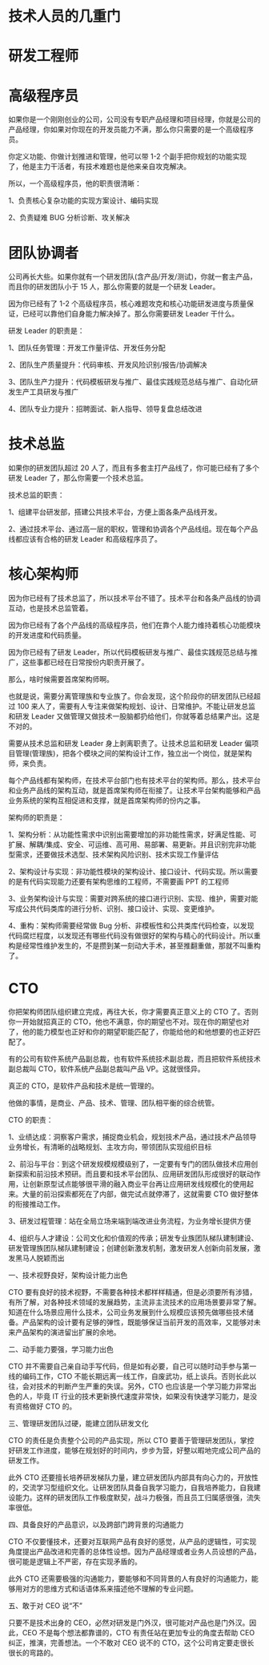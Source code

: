 # 技术人员的几重门

# 研发工程师

# 高级程序员

如果你是一个刚刚创业的公司，公司没有专职产品经理和项目经理，你就是公司的产品经理，你如果对你现在的开发员能力不满，那么你只需要的是一个高级程序员。

你定义功能、你做计划推进和管理，他可以带 1-2 个副手把你规划的功能实现了，他是主力干活者，有技术难题也是他来亲自攻克解决。

所以，一个高级程序员，他的职责很清晰：

1、负责核心复杂功能的实现方案设计、编码实现

2、负责疑难 BUG 分析诊断、攻关解决

# 团队协调者

公司再长大些。如果你就有一个研发团队(含产品/开发/测试)，你就一套主产品，而且你的研发团队小于 15 人，那么你需要的就是一个研发 Leader。

因为你已经有了 1-2 个高级程序员，核心难题攻克和核心功能研发进度与质量保证，已经可以靠他们自身能力解决掉了。那么你需要研发 Leader 干什么。

研发 Leader 的职责是：

1、团队任务管理：开发工作量评估、开发任务分配

2、团队生产质量提升：代码审核、开发风险识别/报告/协调解决

3、团队生产力提升：代码模板研发与推广、最佳实践规范总结与推广、自动化研发生产工具研发与推广

4、团队专业力提升：招聘面试、新人指导、领导复盘总结改进

# 技术总监

如果你的研发团队超过 20 人了，而且有多套主打产品线了，你可能已经有了多个研发 Leader 了，那么你需要一个技术总监。

技术总监的职责：

1、组建平台研发部，搭建公共技术平台，方便上面各条产品线开发。

2、通过技术平台、通过高一层的职权，管理和协调各个产品线组。现在每个产品线都应该有合格的研发 Leader 和高级程序员了。

# 核心架构师

因为你已经有了技术总监了，所以技术平台不错了。技术平台和各条产品线的协调互动，也是技术总监管着。

因为你已经有了各个产品线的高级程序员，他们在靠个人能力维持着核心功能模块的开发进度和代码质量。

因为你已经有了研发 Leader，所以代码模板研发与推广、最佳实践规范总结与推广，这些事都已经在日常按份内职责开展了。

那么，啥时候需要首席架构师啊。

也就是说，需要分离管理族和专业族了。你会发现，这个阶段你的研发团队已经超过 100 来人了，需要有人专注来做架构规划、设计、日常维护。不能让研发总监和研发 Leader 又做管理又做技术一股脑都扔给他们，你就等着总结果产出。这是不对的。

需要从技术总监和研发 Leader 身上剥离职责了。让技术总监和研发 Leader 偏项目管理(管理族)，把各个模块之间的架构设计工作，独立出一个岗位，就是架构师，来负责。

每个产品线都有架构师，在技术平台部门也有技术平台的架构师。那么，技术平台和业务产品线的架构互动，就是首席架构师在衔接了。让技术平台架构能够和产品业务系统的架构互相促进和支撑，就是首席架构师的份内之事。

架构师的职责是：

1、架构分析：从功能性需求中识别出需要增加的非功能性需求，好满足性能、可扩展、解耦/集成、安全、可运维、高可用、易部署、易更新。并且识别完非功能型需求，还要做技术选型、技术架构风险识别、技术实现工作量评估

2、架构设计与实现：非功能性模块的架构设计、接口设计、代码实现。所以需要的是有代码实现能力还要有架构思维的工程师，不需要画 PPT 的工程师

3、业务架构设计与实现：需要对跨系统的接口进行识别、实现、维护，需要对能写成公共代码类库的进行分析、识别、接口设计、实现、变更维护。

4、重构：架构师需要经常做 Bug 分析、非模板性和公共类库代码检查，以发现代码腐烂程度，以发现还有哪些代码没有做很好的架构与精心的代码设计。所以重构是经常性维护发生的，不是攒到某一刻动大手术，甚至推翻重做，那就不叫重构了。

# CTO

你把架构师团队组织建立完成，再往大长，你才需要真正意义上的 CTO 了。否则你一开始就招真正的 CTO，他也不满意，你的期望也不对。现在你的期望也对了，他的能力模型也正好和你的期望职能匹配了，你能给他的和他想要的也正好匹配了。

有的公司有软件系统产品副总裁，也有软件系统技术副总裁，而且把软件系统技术副总裁叫 CTO，软件系统产品副总裁叫产品 VP。这就很怪异。

真正的 CTO，是软件产品和技术是统一管理的。

他做的事情，是商业、产品、技术、管理、团队相平衡的综合统管。

CTO 的职责：

1、业绩达成：洞察客户需求，捕捉商业机会，规划技术产品，通过技术产品领导业务增长，有清晰的战略规划、主攻方向，带领团队实现组织目标

2、前沿与平台：到这个研发规模规模级别了，一定要有专门的团队做技术应用创新探索和前沿技术预研。而且要和技术平台团队、应用研发团队形成很好的联动作用，让创新原型试点能够很平滑的融入商业平台再让应用研发线规模化的使用起来。大量的前沿探索都死在了内部，做完试点就停滞了，这就需要 CTO 做好整体的衔接推动工作。

3、研发过程管理：站在全局立场来端到端改进业务流程，为业务增长提供方便

4、组织与人才建设：公司文化和价值观的传承；研发专业族团队梯队建制建设、研发管理族团队梯队建制建设；创建创新激发机制，激发研发人创新向前发展，激发黑马人脱颖而出

一、技术视野良好，架构设计能力出色

CTO 要有良好的技术视野，不需要各种技术都样样精通，但是必须要所有涉猎，有所了解，对各种技术领域的发展趋势，主流非主流技术的应用场景要非常了解。知道在什么场景应用什么技术，公司业务发展到什么规模应该预先做哪些技术储备。产品架构的设计要有足够的弹性，既能够保证当前开发的高效率，又能够对未来产品架构的演进留出扩展的余地。

二、动手能力要强，学习能力出色

CTO 并不需要自己亲自动手写代码，但是如有必要，自己可以随时动手参与第一线的编码工作，CTO 不能长期远离一线工作，自废武功，纸上谈兵。否则长此以往，会对技术的判断产生严重的失误。另外，CTO 也应该是一个学习能力非常出色的人，毕竟 IT 行业的技术更新换代速度非常快，如果没有快速学习能力，是没有资格做好 CTO 的。

三、管理研发团队过硬，能建立团队研发文化

CTO 的责任是负责整个公司的产品实现，所以 CTO 要善于管理研发团队，掌控好研发工作进度，能够在规划好的时间内，步步为营，好整以暇地完成公司产品的研发工作。

此外 CTO 还要擅长培养研发梯队力量，建立研发团队内部具有向心力的，开放性的，交流学习型组织文化。让研发团队具备自我学习能力，自我培养能力，自我建设能力。这样的研发团队工作极度默契，战斗力极强，而且员工归属感很强，流失率很低。

四、具备良好的产品意识，以及跨部门跨背景的沟通能力

CTO 不仅要懂技术，还要对互联网产品有良好的感觉，从产品的逻辑性，可实现角度提出产品改进和完善的总体性设想。因为产品经理或者业务人员设想的产品，很可能是逻辑上不严密，存在实现矛盾的。

此外 CTO 还需要极强的沟通能力，要能够和不同背景的人有良好的沟通能力，能够用对方的思维方式和话语体系来描述他不理解的专业问题。

五、敢于对 CEO 说“不”

只要不是技术出身的 CEO，必然对研发是门外汉，很可能对产品也是门外汉。因此，CEO 不是每个想法都靠谱的，CTO 有责任站在更加专业的角度去帮助 CEO 纠正，推演，完善想法。一个不敢对 CEO 说不的 CTO，这个公司肯定要走很长很长的弯路的。
